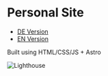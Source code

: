 # Personal Site

- [DE Version](https://asjost.com)
- [EN Version](https://asjost.com/en)


Built using HTML/CSS/JS + Astro


![Lighthouse](./../public/lighthouse_24-04-23.png)